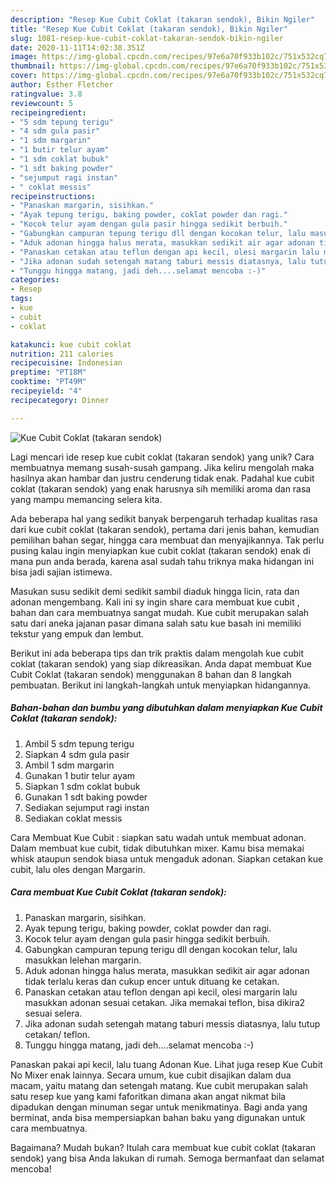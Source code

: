 ```yaml
---
description: "Resep Kue Cubit Coklat (takaran sendok), Bikin Ngiler"
title: "Resep Kue Cubit Coklat (takaran sendok), Bikin Ngiler"
slug: 1081-resep-kue-cubit-coklat-takaran-sendok-bikin-ngiler
date: 2020-11-11T14:02:38.351Z
image: https://img-global.cpcdn.com/recipes/97e6a70f933b102c/751x532cq70/kue-cubit-coklat-takaran-sendok-foto-resep-utama.jpg
thumbnail: https://img-global.cpcdn.com/recipes/97e6a70f933b102c/751x532cq70/kue-cubit-coklat-takaran-sendok-foto-resep-utama.jpg
cover: https://img-global.cpcdn.com/recipes/97e6a70f933b102c/751x532cq70/kue-cubit-coklat-takaran-sendok-foto-resep-utama.jpg
author: Esther Fletcher
ratingvalue: 3.8
reviewcount: 5
recipeingredient:
- "5 sdm tepung terigu"
- "4 sdm gula pasir"
- "1 sdm margarin"
- "1 butir telur ayam"
- "1 sdm coklat bubuk"
- "1 sdt baking powder"
- "sejumput ragi instan"
- " coklat messis"
recipeinstructions:
- "Panaskan margarin, sisihkan."
- "Ayak tepung terigu, baking powder, coklat powder dan ragi."
- "Kocok telur ayam dengan gula pasir hingga sedikit berbuih."
- "Gabungkan campuran tepung terigu dll dengan kocokan telur, lalu masukkan lelehan margarin."
- "Aduk adonan hingga halus merata, masukkan sedikit air agar adonan tidak terlalu keras dan cukup encer untuk dituang ke cetakan."
- "Panaskan cetakan atau teflon dengan api kecil, olesi margarin lalu masukkan adonan sesuai cetakan. Jika memakai teflon, bisa dikira2 sesuai selera."
- "Jika adonan sudah setengah matang taburi messis diatasnya, lalu tutup cetakan/ teflon."
- "Tunggu hingga matang, jadi deh....selamat mencoba :-)"
categories:
- Resep
tags:
- kue
- cubit
- coklat

katakunci: kue cubit coklat 
nutrition: 211 calories
recipecuisine: Indonesian
preptime: "PT18M"
cooktime: "PT49M"
recipeyield: "4"
recipecategory: Dinner

---
```



![Kue Cubit Coklat (takaran sendok)](https://img-global.cpcdn.com/recipes/97e6a70f933b102c/751x532cq70/kue-cubit-coklat-takaran-sendok-foto-resep-utama.jpg)

Lagi mencari ide resep kue cubit coklat (takaran sendok) yang unik? Cara membuatnya memang susah-susah gampang. Jika keliru mengolah maka hasilnya akan hambar dan justru cenderung tidak enak. Padahal kue cubit coklat (takaran sendok) yang enak harusnya sih memiliki aroma dan rasa yang mampu memancing selera kita.

Ada beberapa hal yang sedikit banyak berpengaruh terhadap kualitas rasa dari kue cubit coklat (takaran sendok), pertama dari jenis bahan, kemudian pemilihan bahan segar, hingga cara membuat dan menyajikannya. Tak perlu pusing kalau ingin menyiapkan kue cubit coklat (takaran sendok) enak di mana pun anda berada, karena asal sudah tahu triknya maka hidangan ini bisa jadi sajian istimewa.

Masukan susu sedikit demi sedikit sambil diaduk hingga licin, rata dan adonan mengembang. Kali ini sy ingin share cara membuat kue cubit , bahan dan cara membuatnya sangat mudah. Kue cubit merupakan salah satu dari aneka jajanan pasar dimana salah satu kue basah ini memiliki tekstur yang empuk dan lembut.


Berikut ini ada beberapa tips dan trik praktis dalam mengolah kue cubit coklat (takaran sendok) yang siap dikreasikan. Anda dapat membuat Kue Cubit Coklat (takaran sendok) menggunakan 8 bahan dan 8 langkah pembuatan. Berikut ini langkah-langkah untuk menyiapkan hidangannya.

<!--inarticleads1-->

##### Bahan-bahan dan bumbu yang dibutuhkan dalam menyiapkan Kue Cubit Coklat (takaran sendok):

1. Ambil 5 sdm tepung terigu
1. Siapkan 4 sdm gula pasir
1. Ambil 1 sdm margarin
1. Gunakan 1 butir telur ayam
1. Siapkan 1 sdm coklat bubuk
1. Gunakan 1 sdt baking powder
1. Sediakan sejumput ragi instan
1. Sediakan  coklat messis


Cara Membuat Kue Cubit : siapkan satu wadah untuk membuat adonan. Dalam membuat kue cubit, tidak dibutuhkan mixer. Kamu bisa memakai whisk ataupun sendok biasa untuk mengaduk adonan. Siapkan cetakan kue cubit, lalu oles dengan Margarin. 

<!--inarticleads2-->

##### Cara membuat Kue Cubit Coklat (takaran sendok):

1. Panaskan margarin, sisihkan.
1. Ayak tepung terigu, baking powder, coklat powder dan ragi.
1. Kocok telur ayam dengan gula pasir hingga sedikit berbuih.
1. Gabungkan campuran tepung terigu dll dengan kocokan telur, lalu masukkan lelehan margarin.
1. Aduk adonan hingga halus merata, masukkan sedikit air agar adonan tidak terlalu keras dan cukup encer untuk dituang ke cetakan.
1. Panaskan cetakan atau teflon dengan api kecil, olesi margarin lalu masukkan adonan sesuai cetakan. Jika memakai teflon, bisa dikira2 sesuai selera.
1. Jika adonan sudah setengah matang taburi messis diatasnya, lalu tutup cetakan/ teflon.
1. Tunggu hingga matang, jadi deh....selamat mencoba :-)


Panaskan pakai api kecil, lalu tuang Adonan Kue. Lihat juga resep Kue Cubit No Mixer enak lainnya. Secara umum, kue cubit disajikan dalam dua macam, yaitu matang dan setengah matang. Kue cubit merupakan salah satu resep kue yang kami faforitkan dimana akan angat nikmat bila dipadukan dengan minuman segar untuk menikmatinya. Bagi anda yang berminat, anda bisa mempersiapkan bahan baku yang digunakan untuk cara membuatnya. 

Bagaimana? Mudah bukan? Itulah cara membuat kue cubit coklat (takaran sendok) yang bisa Anda lakukan di rumah. Semoga bermanfaat dan selamat mencoba!
